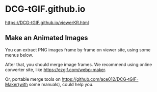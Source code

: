 # DCG-tGIF.github.io

https://DCG-tGIF.github.io/viewerKR.html


## Make an Animated Images

You can extract PNG images frame by frame on viewer site, using some menus below.

After that, you should merge image frames.
We recommend using online converter site, like https://ezgif.com/webp-maker.

Or, portable merge tools on https://github.com/ace012/DCG-tGIF-Maker(with some manuals), could help you.
